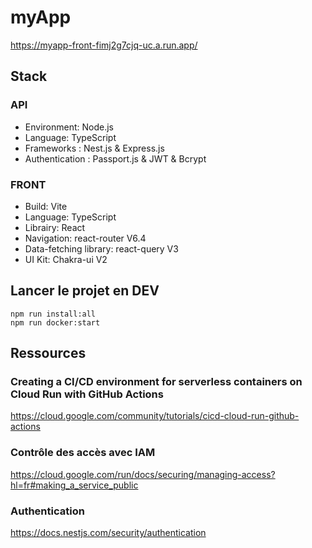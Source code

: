 # myApp
https://myapp-front-fimj2g7cjq-uc.a.run.app/

## Stack
### API
- Environment: Node.js
- Language: TypeScript
- Frameworks : Nest.js & Express.js
- Authentication : Passport.js & JWT & Bcrypt

### FRONT
- Build: Vite
- Language: TypeScript
- Librairy: React
- Navigation: react-router V6.4
- Data-fetching library: react-query V3
- UI Kit: Chakra-ui V2

## Lancer le projet en DEV
```
npm run install:all
npm run docker:start
```
## Ressources
### Creating a CI/CD environment for serverless containers on Cloud Run with GitHub Actions
https://cloud.google.com/community/tutorials/cicd-cloud-run-github-actions

### Contrôle des accès avec IAM
https://cloud.google.com/run/docs/securing/managing-access?hl=fr#making_a_service_public

### Authentication
https://docs.nestjs.com/security/authentication


